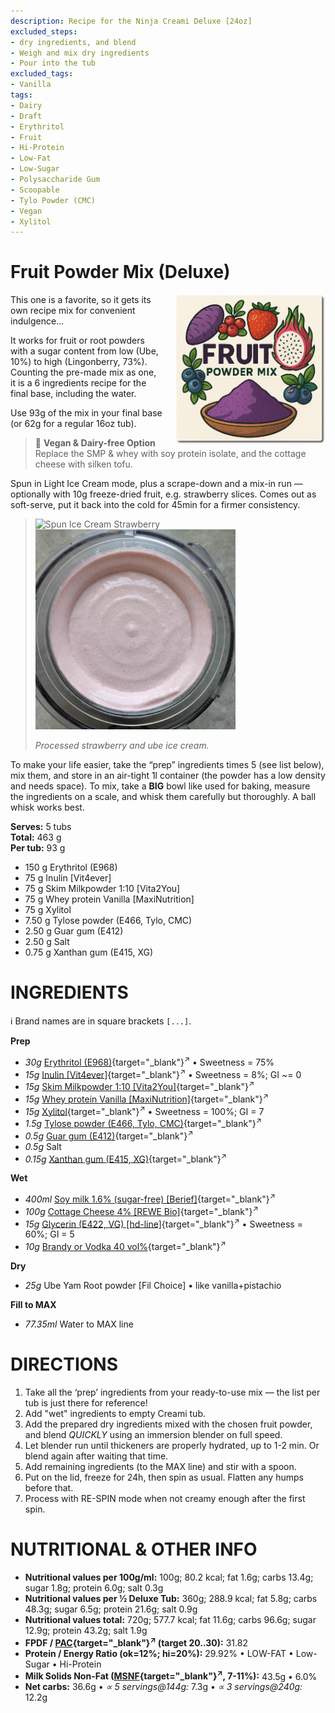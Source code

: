 ```yaml
---
description: Recipe for the Ninja Creami Deluxe [24oz]
excluded_steps:
- dry ingredients, and blend
- Weigh and mix dry ingredients
- Pour into the tub
excluded_tags:
- Vanilla
tags:
- Dairy
- Draft
- Erythritol
- Fruit
- Hi-Protein
- Low-Fat
- Low-Sugar
- Polysaccharide Gum
- Scoopable
- Tylo Powder (CMC)
- Vegan
- Xylitol
---
```

# Fruit Powder Mix (Deluxe)
<img style="float: right; margin-left: 1.5em;" width=240 alt="Logo" src="logo-fruit-powder.png" />

This one is a favorite, so it gets its own recipe mix for convenient indulgence…

It works for fruit or root powders with a sugar content from low (Ube, 10%) to high (Lingonberry, 73%).
Counting the pre-made mix as one, it is a 6 ingredients recipe for the final base, including the water.

Use 93g of the mix in your final base (or 62g for a regular 16oz tub).

> 🌿 **Vegan & Dairy-free Option**<br />Replace the SMP & whey with soy protein isolate, and the cottage cheese with silken tofu.

Spun in Light Ice Cream mode, plus a scrape-down and a mix-in run — optionally with 10g freeze-dried fruit, e.g. strawberry slices.
Comes out as soft-serve, put it back into the cold for 45min for a firmer consistency.

> <img width=320 alt="Spun Ice Cream Strawberry" src="Strawberry-FP-Mix_2024-11-21.jpg" class="zoomable" />
> <img width=320 alt="Spun Ice Cream Ube" src="Ube-FP-Mix_2025-06-19_1.jpg" class="zoomable" />
> 
> *Processed strawberry and ube ice cream.*

To make your life easier, take the “prep” ingredients times 5 (see list below), mix them,
and store in an air-tight 1l container (the powder has a low density and needs space).
To mix, take a **BIG** bowl like used for baking, measure the ingredients on a scale,
and whisk them carefully but thoroughly. A ball whisk works best.

**Serves:** 5 tubs           
**Total:** 463 g           
**Per tub:** 93 g           

 * 150 g Erythritol (E968)
 * 75 g Inulin [Vit4ever]
 * 75 g Skim Milkpowder 1:10 [Vita2You]
 * 75 g Whey protein Vanilla [MaxiNutrition]
 * 75 g Xylitol
 * 7.50 g Tylose powder (E466, Tylo, CMC)
 * 2.50 g Guar gum (E412)
 * 2.50 g Salt
 * 0.75 g Xanthan gum (E415, XG)

# INGREDIENTS

ℹ️ Brand names are in square brackets `[...]`.

**Prep**

  - _30g_ [Erythritol (E968)](/ice-creamery/info/ingredients/#erythritol-e968){target="_blank"}<sup>↗</sup> • Sweetness = 75%
  - _15g_ [Inulin \[Vit4ever\]](/ice-creamery/info/ingredients/#inulin){target="_blank"}<sup>↗</sup> • Sweetness = 8%; GI ~= 0
  - _15g_ [Skim Milkpowder 1:10 \[Vita2You\]](/ice-creamery/info/ingredients/#skim-milk-powder-smp){target="_blank"}<sup>↗</sup>
  - _15g_ [Whey protein Vanilla \[MaxiNutrition\]](/ice-creamery/info/ingredients/#whey-protein){target="_blank"}<sup>↗</sup>
  - _15g_ [Xylitol](/ice-creamery/info/ingredients/#xylitol-e967){target="_blank"}<sup>↗</sup> • Sweetness = 100%; GI = 7
  - _1.5g_ [Tylose powder (E466, Tylo, CMC)](/ice-creamery/info/ingredients/#carboxymethyl-cellulose-cmc-e466){target="_blank"}<sup>↗</sup>
  - _0.5g_ [Guar gum (E412)](/ice-creamery/info/ingredients/#guar-gum-e412){target="_blank"}<sup>↗</sup>
  - _0.5g_ Salt
  - _0.15g_ [Xanthan gum (E415, XG)](/ice-creamery/info/ingredients/#xanthan-gum-xg-e415){target="_blank"}<sup>↗</sup>

**Wet**

  - _400ml_ [Soy milk 1.6% (sugar-free) \[Berief\]](/ice-creamery/info/ingredients/#soy-milk){target="_blank"}<sup>↗</sup>
  - _100g_ [Cottage Cheese 4% \[REWE Bio\]](/ice-creamery/info/ingredients/#cottage-cheese){target="_blank"}<sup>↗</sup>
  - _15g_ [Glycerin (E422, VG) \[hd-line\]](/ice-creamery/info/ingredients/#vegetable-glycerin-glycerol-vg-e422){target="_blank"}<sup>↗</sup> • Sweetness = 60%; GI = 5
  - _10g_ [Brandy or Vodka 40 vol%](/ice-creamery/info/ingredients/#alcohol-ethanol){target="_blank"}<sup>↗</sup>

**Dry**

  - _25g_ Ube Yam Root powder [Fil Choice] • like vanilla+pistachio

**Fill to MAX**

  - _77.35ml_ Water to MAX line

# DIRECTIONS

 1. Take all the ‘prep’ ingredients from your ready-to-use mix — the list per tub is just there for reference!
 1. Add "wet" ingredients to empty Creami tub.
 1. Add the prepared dry ingredients mixed with the chosen fruit powder, and blend *QUICKLY* using an immersion blender on full speed.
 1. Let blender run until thickeners are properly hydrated, up to 1-2 min. Or blend again after waiting that time.
 1. Add remaining ingredients (to the MAX line) and stir with a spoon.
 1. Put on the lid, freeze for 24h, then spin as usual. Flatten any humps before that.
 1. Process with RE-SPIN mode when not creamy enough after the first spin.

# NUTRITIONAL & OTHER INFO
- **Nutritional values per 100g/ml:** 100g; 80.2 kcal; fat 1.6g; carbs 13.4g; sugar 1.8g; protein 6.0g; salt 0.3g
- **Nutritional values per ½ Deluxe Tub:** 360g; 288.9 kcal; fat 5.8g; carbs 48.3g; sugar 6.5g; protein 21.6g; salt 0.9g
- **Nutritional values total:** 720g; 577.7 kcal; fat 11.6g; carbs 96.6g; sugar 12.9g; protein 43.2g; salt 1.9g
- **FPDF / [PAC](/ice-creamery/info/glossary/#potere-anti-congelante-pac){target="_blank"}<sup>↗</sup> (target 20..30):** 31.82
- **Protein / Energy Ratio (ok=12%; hi=20%):** 29.92% • LOW-FAT • Low-Sugar • Hi-Protein
- **Milk Solids Non-Fat ([MSNF](/ice-creamery/info/glossary/#milk-solids-not-fat-msnf){target="_blank"}<sup>↗</sup>, 7-11%):** 43.5g • 6.0%
- **Net carbs:** 36.6g • *∝ 5 servings@144g:* 7.3g • *∝ 3 servings@240g:* 12.2g
